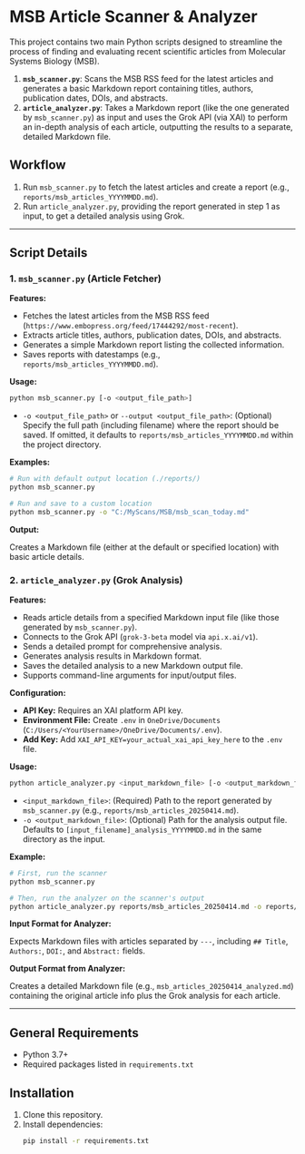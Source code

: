 # MSB Article Scanner & Analyzer

This project contains two main Python scripts designed to streamline the process of finding and evaluating recent scientific articles from Molecular Systems Biology (MSB).

1.  **`msb_scanner.py`**: Scans the MSB RSS feed for the latest articles and generates a basic Markdown report containing titles, authors, publication dates, DOIs, and abstracts.
2.  **`article_analyzer.py`**: Takes a Markdown report (like the one generated by `msb_scanner.py`) as input and uses the Grok API (via XAI) to perform an in-depth analysis of each article, outputting the results to a separate, detailed Markdown file.

## Workflow

1.  Run `msb_scanner.py` to fetch the latest articles and create a report (e.g., `reports/msb_articles_YYYYMMDD.md`).
2.  Run `article_analyzer.py`, providing the report generated in step 1 as input, to get a detailed analysis using Grok.

---

## Script Details

### 1. `msb_scanner.py` (Article Fetcher)

**Features:**

-   Fetches the latest articles from the MSB RSS feed (`https://www.embopress.org/feed/17444292/most-recent`).
-   Extracts article titles, authors, publication dates, DOIs, and abstracts.
-   Generates a simple Markdown report listing the collected information.
-   Saves reports with datestamps (e.g., `reports/msb_articles_YYYYMMDD.md`).

**Usage:**

```bash
python msb_scanner.py [-o <output_file_path>]
```

-   `-o <output_file_path>` or `--output <output_file_path>`: (Optional) Specify the full path (including filename) where the report should be saved. If omitted, it defaults to `reports/msb_articles_YYYYMMDD.md` within the project directory.

**Examples:**
```bash
# Run with default output location (./reports/)
python msb_scanner.py

# Run and save to a custom location
python msb_scanner.py -o "C:/MyScans/MSB/msb_scan_today.md"
```

**Output:**

Creates a Markdown file (either at the default or specified location) with basic article details.

### 2. `article_analyzer.py` (Grok Analysis)

**Features:**

-   Reads article details from a specified Markdown input file (like those generated by `msb_scanner.py`).
-   Connects to the Grok API (`grok-3-beta` model via `api.x.ai/v1`).
-   Sends a detailed prompt for comprehensive analysis.
-   Generates analysis results in Markdown format.
-   Saves the detailed analysis to a new Markdown output file.
-   Supports command-line arguments for input/output files.

**Configuration:**

-   **API Key:** Requires an XAI platform API key.
-   **Environment File:** Create `.env` in `OneDrive/Documents` (`C:/Users/<YourUsername>/OneDrive/Documents/.env`).
-   **Add Key:** Add `XAI_API_KEY=your_actual_xai_api_key_here` to the `.env` file.

**Usage:**

```bash
python article_analyzer.py <input_markdown_file> [-o <output_markdown_file>]
```

-   `<input_markdown_file>`: (Required) Path to the report generated by `msb_scanner.py` (e.g., `reports/msb_articles_20250414.md`).
-   `-o <output_markdown_file>`: (Optional) Path for the analysis output file. Defaults to `[input_filename]_analysis_YYYYMMDD.md` in the same directory as the input.

**Example:**

```bash
# First, run the scanner
python msb_scanner.py

# Then, run the analyzer on the scanner's output
python article_analyzer.py reports/msb_articles_20250414.md -o reports/msb_articles_20250414_analyzed.md
```

**Input Format for Analyzer:**

Expects Markdown files with articles separated by `---`, including `## Title`, `Authors:`, `DOI:`, and `Abstract:` fields.

**Output Format from Analyzer:**

Creates a detailed Markdown file (e.g., `msb_articles_20250414_analyzed.md`) containing the original article info plus the Grok analysis for each article.

---

## General Requirements

-   Python 3.7+
-   Required packages listed in `requirements.txt`

## Installation

1.  Clone this repository.
2.  Install dependencies:
    ```bash
    pip install -r requirements.txt
    ```
